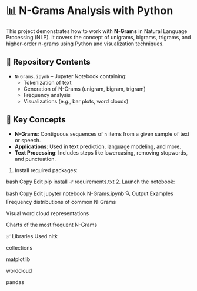 # 📊 N-Grams Analysis with Python

This project demonstrates how to work with **N-Grams** in Natural Language Processing (NLP). It covers the concept of unigrams, bigrams, trigrams, and higher-order n-grams using Python and visualization techniques.

## 📁 Repository Contents

- `N-Grams.ipynb` – Jupyter Notebook containing:
  - Tokenization of text
  - Generation of N-Grams (unigram, bigram, trigram)
  - Frequency analysis
  - Visualizations (e.g., bar plots, word clouds)

## 📌 Key Concepts

- **N-Grams**: Contiguous sequences of `n` items from a given sample of text or speech.
- **Applications**: Used in text prediction, language modeling, and more.
- **Text Processing**: Includes steps like lowercasing, removing stopwords, and punctuation.
1. Install required packages:

bash
Copy
Edit
pip install -r requirements.txt
2. Launch the notebook:

bash
Copy
Edit
jupyter notebook N-Grams.ipynb
🔍 Output Examples
Frequency distributions of common N-Grams

Visual word cloud representations

Charts of the most frequent N-Grams

✅ Libraries Used
nltk

collections

matplotlib

wordcloud

pandas
